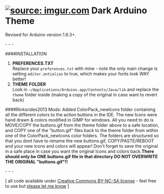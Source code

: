 <a href="http://imgur.com/2fHPlz4"><img src="http://i.imgur.com/2fHPlz4.png" title="source: imgur.com" /></a>
Dark Arduino Theme
================

Revised for Arduino version 1.6.3+.

\- \- \-

####INSTALLATION
1. **PREFERENCES.TXT**  
Replace your `preferences.txt` with mine - note the only main change is setting `editor.antialias` to true, which makes your fonts look WAY better!  
2. **THEME FOLDER**  
Look in `~/Applications/Arduino.app/Contents/Java/lib` and replace the `theme` folder inside (making a copy of the original in case want to revert back)  
 
####Rinksrides2013 Mods:
Added ColorPack_newIcons folder containing all the different colors to the action buttons in the IDE. The new Icons were hand drawn & colors modified in GIMP for windows. All you need to do is MOVE/COPY the buttons.gif from the theme folder above to a safe location, and COPY one of the "button.gif" files back to the theme folder from within one of the ColorPack_newIcons color folders. The folders are structured so that you dont have to rename the new buttons.gif, COPY/PASTE/REBOOT and your new icons and colors will appear! Don't forget to save the original in a safe place in case you want the original Icons and colors back.<b>There should only be ONE buttons.gif file in that directory DO NOT OVERWRITE THE ORIGINAL "buttons.gif"!!</b> 

\- \- \-

\[ all code available under [Creative Commons BY-NC-SA license](http://creativecommons.org/licenses/by-nc-sa/3.0/) - feel free to use but [please let me know](http://www.jeffreythompson.org) \]
